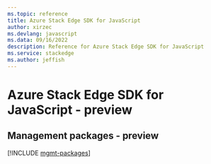 ```yaml
---
ms.topic: reference
title: Azure Stack Edge SDK for JavaScript
author: xirzec
ms.devlang: javascript
ms.data: 09/16/2022
description: Reference for Azure Stack Edge SDK for JavaScript
ms.service: stackedge
ms.author: jeffish
---
```

# Azure Stack Edge SDK for JavaScript - preview

## Management packages - preview
[!INCLUDE [mgmt-packages](stack-edge-mgmt-index.md)]
